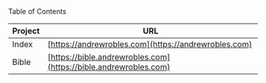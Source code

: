 Table of Contents

| Project   | URL |
|-------|------|
| Index | [https://andrewrobles.com](https://andrewrobles.com) |
| Bible | [https://bible.andrewrobles.com](https://bible.andrewrobles.com) |



